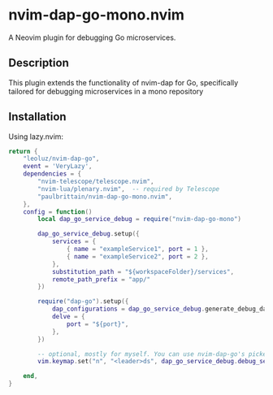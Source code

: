 # nvim-dap-go-mono.nvim

A Neovim plugin for debugging Go microservices.

## Description

This plugin extends the functionality of nvim-dap for Go, specifically tailored for debugging microservices in a mono repository

## Installation

Using lazy.nvim:

```lua
return {
    "leoluz/nvim-dap-go",
    event = 'VeryLazy',
    dependencies = {
        "nvim-telescope/telescope.nvim",
        "nvim-lua/plenary.nvim",  -- required by Telescope
        "paulbrittain/nvim-dap-go-mono.nvim",
    },
    config = function()
        local dap_go_service_debug = require("nvim-dap-go-mono")

        dap_go_service_debug.setup({
            services = {
                { name = "exampleService1", port = 1 },
                { name = "exampleService2", port = 2 },
            },
            substitution_path = "${workspaceFolder}/services",
            remote_path_prefix = "app/"
        })

        require("dap-go").setup({
            dap_configurations = dap_go_service_debug.generate_debug_dap_configurations(),
            delve = {
                port = "${port}",
            },
        })

        -- optional, mostly for myself. You can use nvim-dap-go's picker.
        vim.keymap.set("n", "<leader>ds", dap_go_service_debug.debug_service_picker, { desc = "Debug Service Picker" })

    end,
}
```
